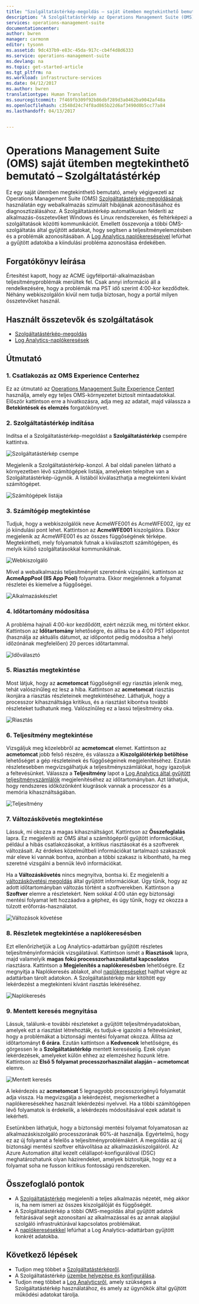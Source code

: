 ```yaml
---
title: "Szolgáltatástérkép-megoldás – saját ütemben megtekinthető bemutató | Microsoft Docs"
description: "A Szolgáltatástérkép az Operations Management Suite (OMS) egyik megoldása, amely automatikusan felderíti az alkalmazás-összetevőket Windows és Linux rendszereken, és feltérképezi a szolgáltatások közötti kommunikációt.  Ez egy saját ütemben megtekinthető bemutató, amely végigvezeti a Szolgáltatástérkép használatán egy webalkalmazás szimulált hibájának azonosításához és diagnosztizálásához."
services: operations-management-suite
documentationcenter: 
author: bwren
manager: carmonm
editor: tysonn
ms.assetid: 9dc437b9-e83c-45da-917c-cb4f4d8d6333
ms.service: operations-management-suite
ms.devlang: na
ms.topic: get-started-article
ms.tgt_pltfrm: na
ms.workload: infrastructure-services
ms.date: 04/12/2017
ms.author: bwren
translationtype: Human Translation
ms.sourcegitcommit: 7f469fb309f92b86dbf289d3a0462ba9042af48a
ms.openlocfilehash: c3548d24c74f8ad865b22d6af3490d0b5cc77a84
ms.lasthandoff: 04/13/2017


---
```


# <a name="operations-management-suite-oms-self-paced-demo---service-map"></a>Operations Management Suite (OMS) saját ütemben megtekinthető bemutató – Szolgáltatástérkép
Ez egy saját ütemben megtekinthető bemutató, amely végigvezeti az Operations Management Suite (OMS) [Szolgáltatástérkép-megoldásának](operations-management-suite-service-map.md) használatán egy webalkalmazás szimulált hibájának azonosításához és diagnosztizálásához.  A Szolgáltatástérkép automatikusan felderíti az alkalmazás-összetevőket Windows és Linux rendszereken, és feltérképezi a szolgáltatások közötti kommunikációt.  Emellett összevonja a többi OMS-szolgáltatás által gyűjtött adatokat, hogy segítsen a teljesítményelemzésben és a problémák azonosításában.  A [Log Analytics naplókereséseivel](../log-analytics/log-analytics-log-searches.md) lefúrhat a gyűjtött adatokba a kiindulási probléma azonosítása érdekében.


## <a name="scenario-description"></a>Forgatókönyv leírása
Értesítést kapott, hogy az ACME ügyfélportál-alkalmazásban teljesítményproblémák merültek fel.  Csak annyi információ áll a rendelkezésére, hogy a problémák ma PST idő szerint 4:00-kor kezdődtek.  Néhány webkiszolgálón kívül nem tudja biztosan, hogy a portál milyen összetevőket használ.  

## <a name="components-and-features-used"></a>Használt összetevők és szolgáltatások
- [Szolgáltatástérkép-megoldás](operations-management-suite-service-map.md)
- [Log Analytics-naplókeresések](../log-analytics/log-analytics-log-searches.md)


## <a name="walk-through"></a>Útmutató

### <a name="1-connect-to-the-oms-experience-center"></a>1. Csatlakozás az OMS Experience Centerhez
Ez az útmutató az [Operations Management Suite Experience Centert](https://experience.mms.microsoft.com/) használja, amely egy teljes OMS-környezetet biztosít mintaadatokkal. Először kattintson erre a hivatkozásra, adja meg az adatait, majd válassza a **Betekintések és elemzés** forgatókönyvet.


### <a name="2-start-service-map"></a>2. Szolgáltatástérkép indítása
Indítsa el a Szolgáltatástérkép-megoldást a **Szolgáltatástérkép** csempére kattintva.

![Szolgáltatástérkép csempe](media/operations-management-suite-walkthrough-servicemap/tile.png)

Megjelenik a Szolgáltatástérkép-konzol.  A bal oldali panelen látható a környezetben lévő számítógépek listája, amelyeken telepítve van a Szolgáltatástérkép-ügynök.  A listából kiválaszthatja a megtekinteni kívánt számítógépet.

![Számítógépek listája](media/operations-management-suite-walkthrough-servicemap/computer-list.png)


### <a name="3-view-computer"></a>3. Számítógép megtekintése
Tudjuk, hogy a webkiszolgálók neve AcmeWFE001 és AcmeWFE002, így ez jó kiindulási pont lehet.  Kattintson az **AcmeWFE001** kiszolgálóra.  Ekkor megjelenik az AcmeWFE001 és az összes függőségének térképe.  Megtekintheti, mely folyamatok futnak a kiválasztott számítógépen, és melyik külső szolgáltatásokkal kommunikálnak.

![Webkiszolgáló](media/operations-management-suite-walkthrough-servicemap/web-server.png)

Mivel a webalkalmazás teljesítményét szeretnénk vizsgálni, kattintson az **AcmeAppPool (IIS App Pool)** folyamatra.  Ekkor megjelennek a folyamat részletei és kiemelve a függőségei.  

![Alkalmazáskészlet](media/operations-management-suite-walkthrough-servicemap/app-pool.png)


### <a name="4-change-time-window"></a>4. Időtartomány módosítása

A probléma hajnali 4:00-kor kezdődött, ezért nézzük meg, mi történt ekkor. Kattintson az **Időtartomány** lehetőségre, és állítsa be a 4:00 PST időpontot (használja az aktuális dátumot, az időpontot pedig módosítsa a helyi időzónának megfelelően) 20 perces időtartammal.

![Időválasztó](./media/operations-management-suite-walkthrough-servicemap/time-picker.png)


### <a name="5-view-alert"></a>5. Riasztás megtekintése

Most látjuk, hogy az **acmetomcat** függőségnél egy riasztás jelenik meg, tehát valószínűleg ez lesz a hiba.  Kattintson az **acmetomcat** riasztás ikonjára a riasztás részleteinek megtekintéséhez.  Láthatjuk, hogy a processzor kihasználtsága kritikus, és a riasztást kibontva további részleteket tudhatunk meg.  Valószínűleg ez a lassú teljesítmény oka. 

![Riasztás](./media/operations-management-suite-walkthrough-servicemap/alert.png)


### <a name="6-view-performance"></a>6. Teljesítmény megtekintése

Vizsgáljuk meg közelebbről az **acmetomcat** elemet.  Kattintson az **acmetomcat** jobb felső részére, és válassza a **Kiszolgálótérkép betöltése** lehetőséget a gép részleteinek és függőségeinek megjelenítéséhez. Ezután részletesebben megvizsgálhatjuk a teljesítményszámlálókat, hogy igazoljuk a feltevésünket.  Válassza a **Teljesítmény** lapot a [Log Analytics által gyűjtött teljesítményszámlálók](../log-analytics/log-analytics-data-sources-performance-counters.md) megjelenítéséhez az időtartományban.  Azt láthatjuk, hogy rendszeres időközönként kiugrások vannak a processzor és a memória kihasználtságában.

![Teljesítmény](./media/operations-management-suite-walkthrough-servicemap/performance.png)


### <a name="7-view-change-tracking"></a>7. Változáskövetés megtekintése
Lássuk, mi okozza a magas kihasználtságot.  Kattintson az **Összefoglalás** lapra.  Ez megjeleníti az OMS által a számítógépről gyűjtött információkat, például a hibás csatlakozásokat, a kritikus riasztásokat és a szoftverek változásait.  Az érdekes közelmúltbeli információkat tartalmazó szakaszok már eleve ki vannak bontva, azonban a többi szakasz is kibontható, ha meg szeretné vizsgálni a bennük lévő információkat.


Ha a **Változáskövetés** nincs megnyitva, bontsa ki.  Ez megjeleníti a [változáskövetési megoldás](../log-analytics/log-analytics-change-tracking.md) által gyűjtött információkat.  Úgy tűnik, hogy az adott időtartományban változás történt a szoftverekben.  Kattintson a **Szoftver** elemre a részletekért.  Nem sokkal 4:00 után egy biztonsági mentési folyamat lett hozzáadva a géphez, és úgy tűnik, hogy ez okozza a túlzott erőforrás-használatot.

![Változások követése](./media/operations-management-suite-walkthrough-servicemap/change-tracking.png)



### <a name="8-view-details-in-log-search"></a>8. Részletek megtekintése a naplókeresésben
Ezt ellenőrizhetjük a Log Analytics-adattárban gyűjtött részletes teljesítményinformációk vizsgálatával.  Kattintson ismét a **Riasztások** lapra, majd valamelyik **magas fokú processzorhasználattal kapcsolatos** riasztásra.  Kattintson a **Megjelenítés a naplókeresésben** lehetőségre.  Ez megnyitja a Naplókeresés ablakot, ahol [naplókereséseket](../log-analytics/log-analytics-log-searches.md) hajthat végre az adattárban tárolt adatokon.  A Szolgáltatástérkép már kitöltött egy lekérdezést a megtekinteni kívánt riasztás lekéréséhez.  

![Naplókeresés](./media/operations-management-suite-walkthrough-servicemap/log-search.png)


### <a name="9-open-saved-search"></a>9. Mentett keresés megnyitása
Lássuk, találunk-e további részleteket a gyűjtött teljesítményadatokban, amelyek ezt a riasztást létrehozták, és tudjuk-e igazolni a feltevésünket, hogy a problémákat a biztonsági mentési folyamat okozza.  Állítsa az időtartományt **6 órára**.  Ezután kattintson a **Kedvencek** lehetőségre, és görgessen le a **Szolgáltatástérkép** mentett kereséseiig.  Ezek olyan lekérdezések, amelyeket külön ehhez az elemzéshez hozunk létre.  Kattintson az **Első 5 folyamat processzorhasználat alapján – acmetomcat** elemre.

![Mentett keresés](./media/operations-management-suite-walkthrough-servicemap/saved-search.png)


A lekérdezés az **acmetomcat** 5 legnagyobb processzorigényű folyamatát adja vissza.  Ha megvizsgálja a lekérdezést, megismerkedhet a naplókeresésekhez használt lekérdezési nyelvvel.  Ha a többi számítógépen lévő folyamatok is érdekelik, a lekérdezés módosításával ezek adatait is lekérheti.

Esetünkben láthatjuk, hogy a biztonsági mentési folyamat folyamatosan az alkalmazáskiszolgáló processzorának 60%-át használja.  Egyértelmű, hogy ez az új folyamat a felelős a teljesítményproblémákért.  A megoldás az új biztonsági mentési szoftver eltávolítása az alkalmazáskiszolgálóról.  Az Azure Automation által kezelt célállapot-konfigurálóval (DSC) meghatározhatunk olyan házirendeket, amelyek biztosítják, hogy ez a folyamat soha ne fusson kritikus fontosságú rendszereken.


## <a name="summary-points"></a>Összefoglaló pontok
- A [Szolgáltatástérkép](operations-management-suite-service-map.md) megjeleníti a teljes alkalmazás nézetét, még akkor is, ha nem ismeri az összes kiszolgálóját és függőségét.
- A Szolgáltatástérkép a többi OMS-megoldás által gyűjtött adatok feltárásával segít azonosítani az alkalmazással és az annak alapjául szolgáló infrastruktúrával kapcsolatos problémákat.
- A [naplókeresésekkel](../log-analytics/log-analytics-log-searches.md) lefúrhat a Log Analytics-adattárban gyűjtött konkrét adatokba.    

## <a name="next-steps"></a>Következő lépések
- Tudjon meg többet a [Szolgáltatástérképről](operations-management-suite-service-map.md).
- A Szolgáltatástérkép [üzembe helyezése és konfigurálása](operations-management-suite-service-map-configure.md).
- Tudjon meg többet a [Log Analyticsről](../log-analytics/log-analytics-overview.md), amely szükséges a Szolgáltatástérkép használatához, és amely az ügynökök által gyűjtött működési adatokat tárolja.
